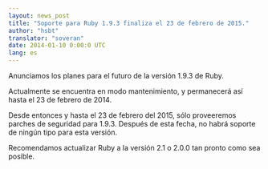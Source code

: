 ```yaml
---
layout: news_post
title: "Soporte para Ruby 1.9.3 finaliza el 23 de febrero de 2015."
author: "hsbt"
translator: "soveran"
date: 2014-01-10 0:00:0 UTC
lang: es
---
```


Anunciamos los planes para el futuro de la versión 1.9.3 de Ruby.

Actualmente se encuentra en modo mantenimiento, y permanecerá así
hasta el 23 de febrero de 2014.

Desde entonces y hasta el 23 de febrero del 2015, sólo proveeremos
parches de seguridad para 1.9.3. Después de esta fecha, no habrá
soporte de ningún tipo para esta versión.

Recomendamos actualizar Ruby a la versión 2.1 o 2.0.0 tan pronto
como sea posible.
